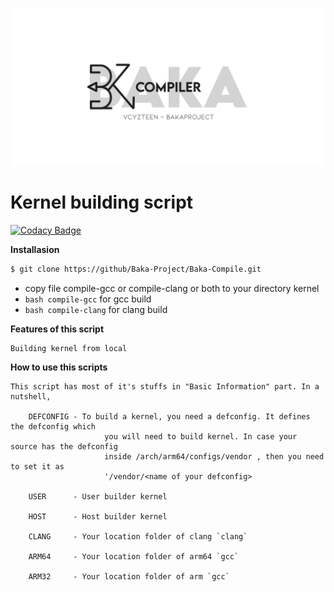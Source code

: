 <p align="center">
<img src="img/baka-compiler.png" />

# Kernel building script
[![Codacy Badge](https://app.codacy.com/project/badge/Grade/1a6455335fe040329a160fad3c6de17c)](https://www.codacy.com/gh/Baka-Project/Baka-Compile/dashboard?utm_source=github.com&amp;utm_medium=referral&amp;utm_content=Baka-Project/Baka-Compile&amp;utm_campaign=Badge_Grade)

**Installasion**
```sh
$ git clone https://github/Baka-Project/Baka-Compile.git
```
  
* copy file compile-gcc or compile-clang or both to your directory kernel
* `bash compile-gcc` for gcc build
* `bash compile-clang` for clang build

**Features of this script**
```
Building kernel from local
```

**How to use this scripts**
```
This script has most of it's stuffs in "Basic Information" part. In a nutshell,

	DEFCONFIG - To build a kernel, you need a defconfig. It defines the defconfig which
                     you will need to build kernel. In case your source has the defconfig 
                     inside /arch/arm64/configs/vendor , then you need to set it as
                     '/vendor/<name of your defconfig>

	USER      - User builder kernel

	HOST      - Host builder kernel

	CLANG     - Your location folder of clang `clang`

	ARM64     - Your location folder of arm64 `gcc`

	ARM32     - Your location folder of arm `gcc`
```
